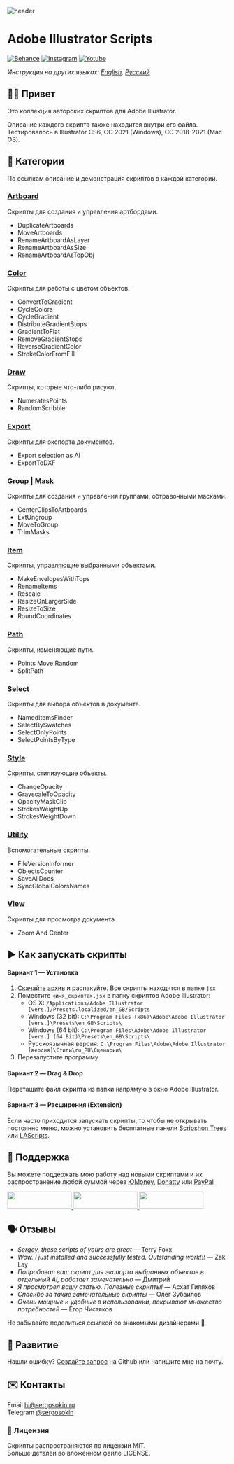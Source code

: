 ![header](https://i.ibb.co/mF018gV/emblem.png)
# Adobe Illustrator Scripts

[![Behance](https://img.shields.io/badge/Behance-%40creold-0055FF.svg)](https://behance.net/creold) [![Instagram](https://img.shields.io/badge/Instagram-%40serg_osokin-8034B2.svg)](https://www.instagram.com/serg_osokin/) [![Yotube](https://img.shields.io/badge/-YouTube%20Channel-FF0000.svg)](https://www.youtube.com/c/SergOsokinArt/videos)

*Инструкция на других языках: [English](README.md), [Русский](README.ru.md)*

## 👨‍💻 Привет
Это коллекция авторских скриптов для Adobe Illustrator.

Описание каждого скрипта также находится внутри его файла. Тестировалось в Illustrator CS6, CC 2021 (Windows), CC 2018-2021 (Mac OS). 

## 📜 Категории
По ссылкам описание и демонстрация скриптов в каждой категории.

### [Artboard](md/Artboard.ru.md)  
Скрипты для создания и управления артбордами.

* DuplicateArtboards
* MoveArtboards
* RenameArtboardAsLayer
* RenameArtboardAsSize
* RenameArtboardAsTopObj

### [Color](md/Color.ru.md)  
Скрипты для работы с цветом объектов.

* ConvertToGradient
* CycleColors
* CycleGradient
* DistributeGradientStops
* GradientToFlat
* RemoveGradientStops
* ReverseGradientColor
* StrokeColorFromFill

### [Draw](md/Draw.ru.md) 
Скрипты, которые что-либо рисуют.

* NumeratesPoints
* RandomScribble

### [Export](md/Export.ru.md)  
Скрипты для экспорта документов.

* Export selection as AI
* ExportToDXF


### [Group | Mask](md/Group.ru.md)  
Скрипты для создания и управления группами, обтравочными масками.

* CenterClipsToArtboards
* ExtUngroup
* MoveToGroup
* TrimMasks

### [Item](md/Item.ru.md)  
Скрипты, управляющие выбранными объектами.

* MakeEnvelopesWithTops
* RenameItems
* Rescale
* ResizeOnLargerSide
* ResizeToSize
* RoundCoordinates

### [Path](md/Path.ru.md)  
Скрипты, изменяющие пути.

* Points Move Random
* SplitPath

### [Select](md/Select.ru.md)  
Скрипты для выбора объектов в документе.

* NamedItemsFinder
* SelectBySwatches
* SelectOnlyPoints
* SelectPointsByType

### [Style](md/Style.ru.md)  
Скрипты, стилизующие объекты.

* ChangeOpacity
* GrayscaleToOpacity
* OpacityMaskClip
* StrokesWeightUp
* StrokesWeightDown

### [Utility](md/Utility.ru.md)  
Вспомогательные скрипты.

* FileVersionInformer
* ObjectsCounter
* SaveAllDocs
* SyncGlobalColorsNames

### [View](md/View.ru.md)  
Скрипты для просмотра документа

* Zoom And Center

## ▶️ Как запускать скрипты

#### Вариант 1 — Установка 

1. [Скачайте архив] и распакуйте. Все скрипты находятся в папке `jsx`
2. Поместите `<имя_скрипта>.jsx` в папку скриптов Adobe Illustrator:
	- OS X: `/Applications/Adobe Illustrator [vers.]/Presets.localized/en_GB/Scripts`
	- Windows (32 bit): `C:\Program Files (x86)\Adobe\Adobe Illustrator [vers.]\Presets\en_GB\Scripts\`
	- Windows (64 bit): `C:\Program Files\Adobe\Adobe Illustrator [vers.] (64 Bit)\Presets\en_GB\Scripts\`
	- Русскоязычная версия: `C:\Program Files\Adobe\Adobe Illustrator [версия]\Стили\ru_RU\Сценарии\`
3. Перезапустите программу

[Скачайте архив]: http://bit.ly/2M0j95N 

#### Вариант 2 — Drag & Drop
Перетащите файл скрипта из папки напрямую в окно Adobe Illustrator.  

#### Вариант 3 — Расширения (Extension)
Если часто приходится запускать скрипты, то чтобы не открывать постоянно меню, можно установить бесплатные панели [Scripshon Trees] или [LAScripts].  

[Scripshon Trees]: https://exchange.adobe.com/creativecloud.details.15873.scripshon-trees.html
[LAScripts]: https://ladygin.pro/products/lascripts/

## 💸 Поддержка
Вы можете поддержать мою работу над новыми скриптами и их распространение любой суммой через [ЮMoney], [Donatty] или [PayPal]

[ЮMoney]: https://yoomoney.ru/to/410011149615582
[Donatty]: https://donatty.com/sergosokin
[PayPal]: https://paypal.me/osokin/5usd

<a href="https://yoomoney.ru/to/410011149615582">
  <img width="147" height="40" src="https://i.ibb.co/448NHjM/yoomoney-badge.png" >
</a>

<a href="https://donatty.com/sergosokin">
  <img width="147" height="40" src="https://i.ibb.co/p2Qj9Fr/donatty-badge.png" >
</a>

<a href="https://paypal.me/osokin/3usd">
  <img width="147" height="40" src="https://i.ibb.co/Z8Wd8Sn/paypal-badge.png" >
</a>

## 🗣 Отзывы
* *Sergey, these scripts of yours are great* — Terry Foxx   
* *Wow. I just installed and successfully tested. Outstanding work!!!* — Zak Lay
* *Попробовал ваш скрипт для экспорта выбранных объектов в отдельный Ai, работает замечательно* — Дмитрий
* *Я просмотрел вашу статью. Полезные скрипты!* — Асхат Гиляхов
* *Спасибо за такие замечательные скрипты* — Олег Зубаилов
* *Очень мощные и удобные в использовании, покрывают множество потребностей* — Егор Чистяков

Не забывайте поделиться ссылкой со знакомыми дизайнерами 🙂 

## 🤝 Развитие

Нашли ошибку? [Создайте запрос](https://github.com/creold/illustrator-scripts/issues) на Github или напишите мне на почту.

## ✉️ Контакты
Email <hi@sergosokin.ru>  
Telegram [@sergosokin](https://t.me/sergosokin)

### 📝 Лицензия

Скрипты распространяются по лицензии MIT.   
Больше деталей во вложенном файле LICENSE.